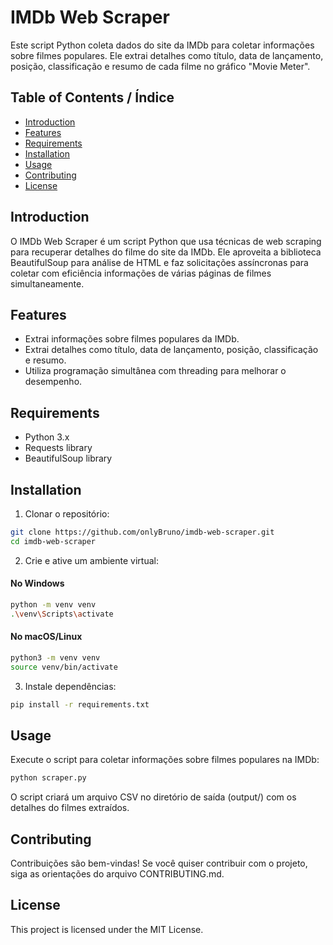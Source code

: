 # IMDb Web Scraper

Este script Python coleta dados do site da IMDb para coletar informações sobre filmes populares. Ele extrai detalhes como título, data de lançamento, posição, classificação e resumo de cada filme no gráfico "Movie Meter".

## Table of Contents / Índice

- [Introduction](#introduction)
- [Features](#features)
- [Requirements](#requirements)
- [Installation](#installation)
- [Usage](#usage)
- [Contributing](#contributing)
- [License](#license)

## Introduction

O IMDb Web Scraper é um script Python que usa técnicas de web scraping para recuperar detalhes do filme do site da IMDb. Ele aproveita a biblioteca BeautifulSoup para análise de HTML e faz solicitações assíncronas para coletar com eficiência informações de várias páginas de filmes simultaneamente.

## Features

- Extrai informações sobre filmes populares da IMDb.
- Extrai detalhes como título, data de lançamento, posição, classificação e resumo.
- Utiliza programação simultânea com threading para melhorar o desempenho.

## Requirements

- Python 3.x
- Requests library
- BeautifulSoup library

## Installation

1. Clonar o repositório:

```bash
git clone https://github.com/onlyBruno/imdb-web-scraper.git
cd imdb-web-scraper
```
2. Crie e ative um ambiente virtual:

#### No Windows
```bash
python -m venv venv
.\venv\Scripts\activate
```
#### No macOS/Linux
```bash
python3 -m venv venv
source venv/bin/activate
```
3. Instale dependências:

```bash
pip install -r requirements.txt
```

## Usage

Execute o script para coletar informações sobre filmes populares na IMDb:
```bash
python scraper.py
```
O script criará um arquivo CSV no diretório de saída (output/) com os detalhes do filmes extraídos.

## Contributing

Contribuições são bem-vindas! Se você quiser contribuir com o projeto, siga as orientações do arquivo CONTRIBUTING.md.

## License

This project is licensed under the MIT License.